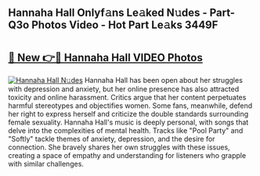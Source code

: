 ## Hannaha Hall Onlyf𝚊ns Le𝚊ked N𝚞des - Part-Q3o Photos Video - Hot Part Le𝚊ks 3449F

# <h2><a href="http://ac25309.deff.icu/?id=Hannaha+Hall">🔗 New 👉🔴 Hannaha Hall VIDEO Photos</a></h2>

[![Hannaha Hall N𝚞des](https://i.imgur.com/rIISA9y.gif)](http://ac25309.deff.icu/?id=Hannaha+Hall)
Hannaha Hall has been open about her struggles with depression and anxiety, but her online presence has also attracted toxicity and online harassment. Critics argue that her content perpetuates harmful stereotypes and objectifies women. Some fans, meanwhile, defend her right to express herself and criticize the double standards surrounding female sexuality. Hannaha Hall's music is deeply personal, with songs that delve into the complexities of mental health. Tracks like "Pool Party" and "Softly" tackle themes of anxiety, depression, and the desire for connection. She bravely shares her own struggles with these issues, creating a space of empathy and understanding for listeners who grapple with similar challenges.
